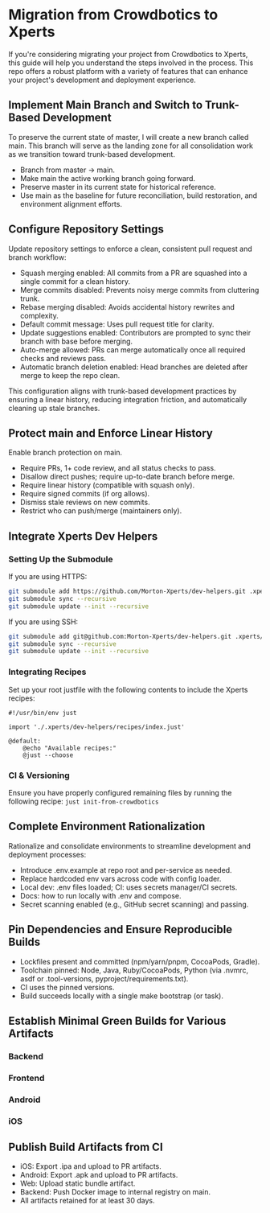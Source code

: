 # Migration from Crowdbotics to Xperts

If you're considering migrating your project from Crowdbotics to Xperts, this guide will help you understand the steps 
involved in the process. This repo offers a robust platform with a variety of features that can enhance your project's 
development and deployment experience.

## Implement Main Branch and Switch to Trunk-Based Development
To preserve the current state of master, I will create a new branch called main. This branch will serve as the landing 
zone for all consolidation work as we transition toward trunk-based development.
- Branch from master → main.
- Make main the active working branch going forward.
- Preserve master in its current state for historical reference.
- Use main as the baseline for future reconciliation, build restoration, and environment alignment efforts.

## Configure Repository Settings
Update repository settings to enforce a clean, consistent pull request and branch workflow:
- Squash merging enabled: All commits from a PR are squashed into a single commit for a clean history.
- Merge commits disabled: Prevents noisy merge commits from cluttering trunk.
- Rebase merging disabled: Avoids accidental history rewrites and complexity.
- Default commit message: Uses pull request title for clarity.
- Update suggestions enabled: Contributors are prompted to sync their branch with base before merging.
- Auto-merge allowed: PRs can merge automatically once all required checks and reviews pass.
- Automatic branch deletion enabled: Head branches are deleted after merge to keep the repo clean.

This configuration aligns with trunk-based development practices by ensuring a linear history, reducing integration 
friction, and automatically cleaning up stale branches.

## Protect main and Enforce Linear History
Enable branch protection on main.
- Require PRs, 1+ code review, and all status checks to pass.
- Disallow direct pushes; require up-to-date branch before merge.
- Require linear history (compatible with squash only).
- Require signed commits (if org allows).
- Dismiss stale reviews on new commits.
- Restrict who can push/merge (maintainers only).

## Integrate Xperts Dev Helpers

### Setting Up the Submodule

If you are using HTTPS:
```bash
git submodule add https://github.com/Morton-Xperts/dev-helpers.git .xperts/dev-helpers
git submodule sync --recursive
git submodule update --init --recursive
```

If you are using SSH:
```bash
git submodule add git@github.com:Morton-Xperts/dev-helpers.git .xperts/dev-helpers
git submodule sync --recursive
git submodule update --init --recursive
```

### Integrating Recipes
Set up your root justfile with the following contents to include the Xperts recipes:

```just
#!/usr/bin/env just

import './.xperts/dev-helpers/recipes/index.just'

@default:
    @echo "Available recipes:"
    @just --choose

```

### CI & Versioning
Ensure you have properly configured remaining files by running the following recipe: `just init-from-crowdbotics`

## Complete Environment Rationalization
Rationalize and consolidate environments to streamline development and deployment processes:
- Introduce .env.example at repo root and per-service as needed.
- Replace hardcoded env vars across code with config loader.
- Local dev: .env files loaded; CI: uses secrets manager/CI secrets.
- Docs: how to run locally with .env and compose.
- Secret scanning enabled (e.g., GitHub secret scanning) and passing.

## Pin Dependencies and Ensure Reproducible Builds
- Lockfiles present and committed (npm/yarn/pnpm, CocoaPods, Gradle).
- Toolchain pinned: Node, Java, Ruby/CocoaPods, Python (via .nvmrc, asdf or .tool-versions, pyproject/requirements.txt).
- CI uses the pinned versions.
- Build succeeds locally with a single make bootstrap (or task).

## Establish Minimal Green Builds for Various Artifacts

### Backend


### Frontend


### Android


### iOS

## Publish Build Artifacts from CI
- iOS: Export .ipa and upload to PR artifacts.
- Android: Export .apk and upload to PR artifacts.
- Web: Upload static bundle artifact.
- Backend: Push Docker image to internal registry on main.
- All artifacts retained for at least 30 days.

